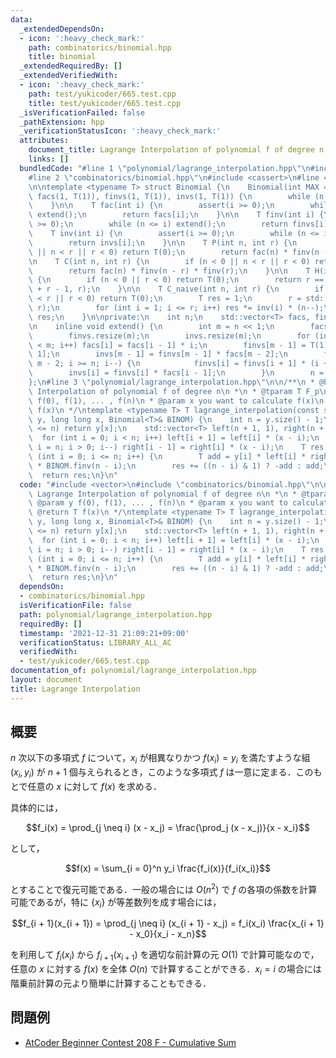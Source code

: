 ```yaml
---
data:
  _extendedDependsOn:
  - icon: ':heavy_check_mark:'
    path: combinatorics/binomial.hpp
    title: binomial
  _extendedRequiredBy: []
  _extendedVerifiedWith:
  - icon: ':heavy_check_mark:'
    path: test/yukicoder/665.test.cpp
    title: test/yukicoder/665.test.cpp
  _isVerificationFailed: false
  _pathExtension: hpp
  _verificationStatusIcon: ':heavy_check_mark:'
  attributes:
    document_title: Lagrange Interpolation of polynomial f of degree n
    links: []
  bundledCode: "#line 1 \"polynomial/lagrange_interpolation.hpp\"\n#include <vector>\n\
    #line 2 \"combinatorics/binomial.hpp\"\n#include <cassert>\n#line 4 \"combinatorics/binomial.hpp\"\
    \n\ntemplate <typename T> struct Binomial {\n    Binomial(int MAX = 0) : n(1),\
    \ facs(1, T(1)), finvs(1, T(1)), invs(1, T(1)) {\n        while (n <= MAX) extend();\n\
    \    }\n\n    T fac(int i) {\n        assert(i >= 0);\n        while (n <= i)\
    \ extend();\n        return facs[i];\n    }\n\n    T finv(int i) {\n        assert(i\
    \ >= 0);\n        while (n <= i) extend();\n        return finvs[i];\n    }\n\n\
    \    T inv(int i) {\n        assert(i >= 0);\n        while (n <= i) extend();\n\
    \        return invs[i];\n    }\n\n    T P(int n, int r) {\n        if (n < 0\
    \ || n < r || r < 0) return T(0);\n        return fac(n) * finv(n - r);\n    }\n\
    \n    T C(int n, int r) {\n        if (n < 0 || n < r || r < 0) return T(0);\n\
    \        return fac(n) * finv(n - r) * finv(r);\n    }\n\n    T H(int n, int r)\
    \ {\n        if (n < 0 || r < 0) return T(0);\n        return r == 0 ? 1 : C(n\
    \ + r - 1, r);\n    }\n\n    T C_naive(int n, int r) {\n        if (n < 0 || n\
    \ < r || r < 0) return T(0);\n        T res = 1;\n        r = std::min(r, n -\
    \ r);\n        for (int i = 1; i <= r; i++) res *= inv(i) * (n--);\n        return\
    \ res;\n    }\n\nprivate:\n    int n;\n    std::vector<T> facs, finvs, invs;\n\
    \n    inline void extend() {\n        int m = n << 1;\n        facs.resize(m);\n\
    \        finvs.resize(m);\n        invs.resize(m);\n        for (int i = n; i\
    \ < m; i++) facs[i] = facs[i - 1] * i;\n        finvs[m - 1] = T(1) / facs[m -\
    \ 1];\n        invs[m - 1] = finvs[m - 1] * facs[m - 2];\n        for (int i =\
    \ m - 2; i >= n; i--) {\n            finvs[i] = finvs[i + 1] * (i + 1);\n    \
    \        invs[i] = finvs[i] * facs[i - 1];\n        }\n        n = m;\n    }\n\
    };\n#line 3 \"polynomial/lagrange_interpolation.hpp\"\n\n/**\n * @brief Lagrange\
    \ Interpolation of polynomial f of degree n\n *\n * @tparam T F_p\n * @param y\
    \ f(0), f(1), ... , f(n)\n * @param x you want to calculate f(x)\n * @return T\
    \ f(x)\n */\ntemplate <typename T> T lagrange_interpolation(const std::vector<T>&\
    \ y, long long x, Binomial<T>& BINOM) {\n    int n = y.size() - 1;\n    if (x\
    \ <= n) return y[x];\n    std::vector<T> left(n + 1, 1), right(n + 1, 1);\n  \
    \  for (int i = 0; i < n; i++) left[i + 1] = left[i] * (x - i);\n    for (int\
    \ i = n; i > 0; i--) right[i - 1] = right[i] * (x - i);\n    T res = 0;\n    for\
    \ (int i = 0; i <= n; i++) {\n        T add = y[i] * left[i] * right[i] * BINOM.finv(i)\
    \ * BINOM.finv(n - i);\n        res += ((n - i) & 1) ? -add : add;\n    }\n  \
    \  return res;\n}\n"
  code: "#include <vector>\n#include \"combinatorics/binomial.hpp\"\n\n/**\n * @brief\
    \ Lagrange Interpolation of polynomial f of degree n\n *\n * @tparam T F_p\n *\
    \ @param y f(0), f(1), ... , f(n)\n * @param x you want to calculate f(x)\n *\
    \ @return T f(x)\n */\ntemplate <typename T> T lagrange_interpolation(const std::vector<T>&\
    \ y, long long x, Binomial<T>& BINOM) {\n    int n = y.size() - 1;\n    if (x\
    \ <= n) return y[x];\n    std::vector<T> left(n + 1, 1), right(n + 1, 1);\n  \
    \  for (int i = 0; i < n; i++) left[i + 1] = left[i] * (x - i);\n    for (int\
    \ i = n; i > 0; i--) right[i - 1] = right[i] * (x - i);\n    T res = 0;\n    for\
    \ (int i = 0; i <= n; i++) {\n        T add = y[i] * left[i] * right[i] * BINOM.finv(i)\
    \ * BINOM.finv(n - i);\n        res += ((n - i) & 1) ? -add : add;\n    }\n  \
    \  return res;\n}\n"
  dependsOn:
  - combinatorics/binomial.hpp
  isVerificationFile: false
  path: polynomial/lagrange_interpolation.hpp
  requiredBy: []
  timestamp: '2021-12-31 21:09:21+09:00'
  verificationStatus: LIBRARY_ALL_AC
  verifiedWith:
  - test/yukicoder/665.test.cpp
documentation_of: polynomial/lagrange_interpolation.hpp
layout: document
title: Lagrange Interpolation
---
```


## 概要
$n$ 次以下の多項式 $f$ について，$x_i$ が相異なりかつ $f(x_i) = y_i$ を満たすような組 $(x_i, y_i)$ が $n + 1$ 個与えられるとき，このような多項式 $f$ は一意に定まる．このもとで任意の $x$ に対して $f(x)$ を求める．

具体的には，

$$f_i(x) = \prod_{j \neq i} (x - x_j) = \frac{\prod_j (x - x_j)}{x - x_i}$$

として，

$$f(x) = \sum_{i = 0}^n y_i \frac{f_i(x)}{f_i(x_i)}$$

とすることで復元可能である．一般の場合には $O(n^2)$ で $f$ の各項の係数を計算可能であるが，特に $\{x_i\}$ が等差数列を成す場合には，

$$f_{i + 1}(x_{i + 1}) = \prod_{j \neq i} (x_{i + 1} - x_j) = f_i(x_i) \frac{x_{i + 1} - x_0}{x_i - x_n}$$

を利用して $f_i(x_i)$ から $f_{i + 1}(x_{i + 1})$ を適切な前計算の元 $O(1)$ で計算可能なので，任意の $x$ に対する $f(x)$ を全体 $O(n)$ で計算することができる．$x_i = i$ の場合には階乗前計算の元より簡単に計算することもできる．

## 問題例
- [AtCoder Beginner Contest 208 F - Cumulative Sum](https://atcoder.jp/contests/abc208/tasks/abc208_f)
